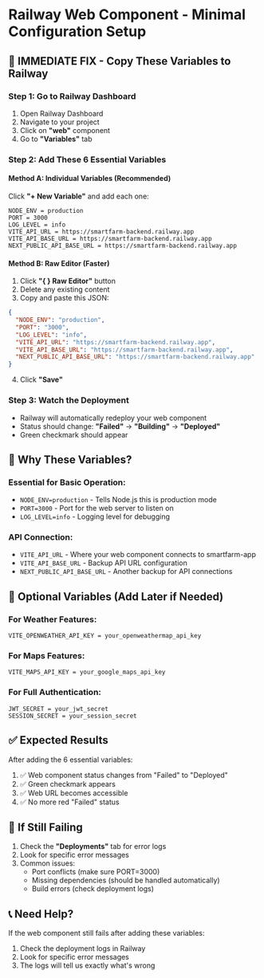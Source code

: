 # Railway Web Component - Minimal Configuration Setup

## 🚨 **IMMEDIATE FIX - Copy These Variables to Railway**

### **Step 1: Go to Railway Dashboard**
1. Open Railway Dashboard
2. Navigate to your project
3. Click on **"web"** component
4. Go to **"Variables"** tab

### **Step 2: Add These 6 Essential Variables**

#### **Method A: Individual Variables (Recommended)**
Click **"+ New Variable"** and add each one:

```
NODE_ENV = production
PORT = 3000
LOG_LEVEL = info
VITE_API_URL = https://smartfarm-backend.railway.app
VITE_API_BASE_URL = https://smartfarm-backend.railway.app
NEXT_PUBLIC_API_BASE_URL = https://smartfarm-backend.railway.app
```

#### **Method B: Raw Editor (Faster)**
1. Click **"{ } Raw Editor"** button
2. Delete any existing content
3. Copy and paste this JSON:

```json
{
  "NODE_ENV": "production",
  "PORT": "3000",
  "LOG_LEVEL": "info",
  "VITE_API_URL": "https://smartfarm-backend.railway.app",
  "VITE_API_BASE_URL": "https://smartfarm-backend.railway.app",
  "NEXT_PUBLIC_API_BASE_URL": "https://smartfarm-backend.railway.app"
}
```

4. Click **"Save"**

### **Step 3: Watch the Deployment**
- Railway will automatically redeploy your web component
- Status should change: **"Failed"** → **"Building"** → **"Deployed"**
- Green checkmark should appear

## 🎯 **Why These Variables?**

### **Essential for Basic Operation:**
- `NODE_ENV=production` - Tells Node.js this is production mode
- `PORT=3000` - Port for the web server to listen on
- `LOG_LEVEL=info` - Logging level for debugging

### **API Connection:**
- `VITE_API_URL` - Where your web component connects to smartfarm-app
- `VITE_API_BASE_URL` - Backup API URL configuration
- `NEXT_PUBLIC_API_BASE_URL` - Another backup for API connections

## 🔧 **Optional Variables (Add Later if Needed)**

### **For Weather Features:**
```
VITE_OPENWEATHER_API_KEY = your_openweathermap_api_key
```

### **For Maps Features:**
```
VITE_MAPS_API_KEY = your_google_maps_api_key
```

### **For Full Authentication:**
```
JWT_SECRET = your_jwt_secret
SESSION_SECRET = your_session_secret
```

## ✅ **Expected Results**

After adding the 6 essential variables:
1. ✅ Web component status changes from "Failed" to "Deployed"
2. ✅ Green checkmark appears
3. ✅ Web URL becomes accessible
4. ✅ No more red "Failed" status

## 🚨 **If Still Failing**

1. Check the **"Deployments"** tab for error logs
2. Look for specific error messages
3. Common issues:
   - Port conflicts (make sure PORT=3000)
   - Missing dependencies (should be handled automatically)
   - Build errors (check deployment logs)

## 📞 **Need Help?**

If the web component still fails after adding these variables:
1. Check the deployment logs in Railway
2. Look for specific error messages
3. The logs will tell us exactly what's wrong
